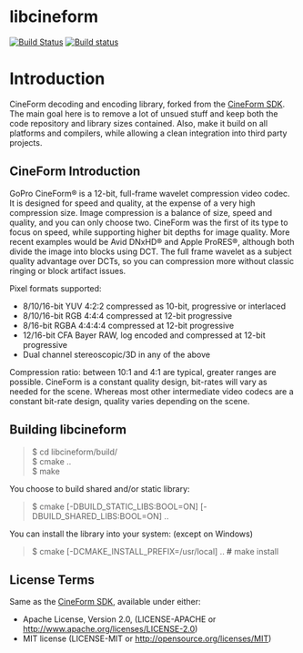 libcineform
===========

[![Build Status](https://travis-ci.org/emericg/libcineform.svg?branch=master)](https://travis-ci.org/emericg/libcineform)
[![Build status](https://ci.appveyor.com/api/projects/status/ffmf6cnjtb3es6li?svg=true)](https://ci.appveyor.com/project/emericg/libcineform)

# Introduction

CineForm decoding and encoding library, forked from the [CineForm SDK](https://github.com/gopro/cineform-sdk).
The main goal here is to remove a lot of unsued stuff and keep both the code repository and library sizes contained.
Also, make it build on all platforms and compilers, while allowing a clean integration into third party projects.

## CineForm Introduction

GoPro CineForm® is a 12-bit, full-frame wavelet compression video codec. It is designed for speed and quality, at the expense of a very high compression size. Image compression is a balance of size, speed and quality, and you can only choose two. CineForm was the first of its type to focus on speed, while supporting higher bit depths for image quality. More recent examples would be Avid DNxHD® and Apple ProRES®, although both divide the image into blocks using DCT. The full frame wavelet as a subject quality advantage over DCTs, so you can compression more without classic ringing or block artifact issues.

Pixel formats supported:
* 8/10/16-bit YUV 4:2:2 compressed as 10-bit, progressive or interlaced
* 8/10/16-bit RGB 4:4:4 compressed at 12-bit progressive
* 8/16-bit RGBA 4:4:4:4 compressed at 12-bit progressive
* 12/16-bit CFA Bayer RAW, log encoded and compressed at 12-bit progressive
* Dual channel stereoscopic/3D in any of the above

Compression ratio: between 10:1 and 4:1 are typical, greater ranges are possible. CineForm is a constant quality design, bit-rates will vary as needed for the scene. Whereas most other intermediate video codecs are a constant bit-rate design, quality varies depending on the scene.

## Building libcineform

> $ cd libcineform/build/  
> $ cmake ..  
> $ make  

You choose to build shared and/or static library:
> $ cmake [-DBUILD_STATIC_LIBS:BOOL=ON] [-DBUILD_SHARED_LIBS:BOOL=ON] ..  

You can install the library into your system: (except on Windows)
> $ cmake [-DCMAKE_INSTALL_PREFIX=/usr/local] ..
>  **#** make install

## License Terms

Same as the [CineForm SDK](https://github.com/gopro/cineform-sdk), available under either:

* Apache License, Version 2.0, (LICENSE-APACHE or http://www.apache.org/licenses/LICENSE-2.0)
* MIT license (LICENSE-MIT or http://opensource.org/licenses/MIT)

